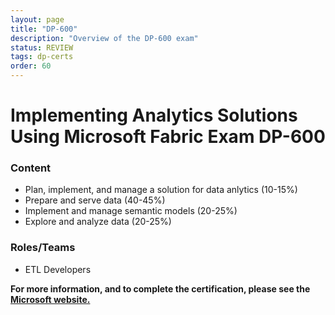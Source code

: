 ```yaml
---
layout: page
title: "DP-600"
description: "Overview of the DP-600 exam"
status: REVIEW
tags: dp-certs
order: 60
---
```

# Implementing Analytics Solutions Using Microsoft Fabric Exam DP-600
  
### Content
  
- Plan, implement, and manage a solution for data anlytics (10-15%)
- Prepare and serve data (40-45%)
- Implement and manage semantic models (20-25%)
- Explore and analyze data (20-25%)
  
### Roles/Teams  
  
- ETL Developers

**For more information, and to complete the certification, please see the [Microsoft website.][dp-600]**

[dp-600]: https://learn.microsoft.com/en-us/credentials/certifications/fabric-analytics-engineer-associate/?practice-assessment-type=certification